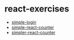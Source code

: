 # react-exercises

+ <a href="https://codepen.io/TomaszPieta/pen/JvzQaj">simple-login</a>
+ <a href="https://codepen.io/TomaszPieta/pen/Zopmjz">simple-react-counter</a>
+ <a href="https://codepen.io/TomaszPieta/pen/QrGNBq">simpler-react-counter</a>